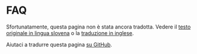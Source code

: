 # FAQ

Sfortunatamente, questa pagina non è stata ancora tradotta. Vedere il [testo originale in lingua slovena](/sl/faq) o la [traduzione in inglese](/en/faq).

Aiutaci a tradurre questa pagina [su GitHub](https://github.com/sledilnik/website/blob/master/src/content/it/faq.md).
